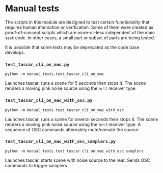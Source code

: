 # Manual tests

The scripts in this module are designed to test certain functionality that requires human interaction or verification.  Some of them were created as proof-of-concept scripts which are more-or-less independent of the main `seat` code.  In other cases, a small part or subset of parts are being tested.

It is possible that some tests may be deprecated as the code base develops.



### `test_tascar_cli_on_mac.py`

```
python -m manual_tests.test_tascar_cli_on_mac
```
Launches tascar, runs a scene for 5 seconds then stops it.  The scene renders a moving pink noise source using the `hrtf` receiver type.


### `test_tascar_cli_on_mac_with_osc.py`

```
python -m manual_tests.test_tascar_cli_on_mac_with_osc
```
Launches tascar, runs a scene for several seconds then stops it.  The scene renders a moving pink noise source using the `hrtf` receiver type.  A sequence of OSC commands alternately mute/unmute the source.

### `test_tascar_cli_on_mac_with_osc_samplers.py`

```
python -m manual_tests.test_tascar_cli_on_mac_with_osc_samplers
```
Launches tascar, starts scene with noise source to the rear. Sends OSC commands to trigger samplers.
